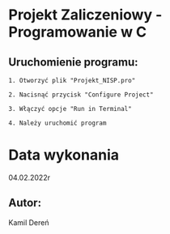 # Projekt Zaliczeniowy - Programowanie w C


## Uruchomienie programu:

```
1. Otworzyć plik "Projekt_NISP.pro"

2. Nacisnąć przycisk "Configure Project"

3. Włączyć opcje "Run in Terminal"

4. Należy uruchomić program 
```


# Data wykonania

04.02.2022r


## Autor:

Kamil Dereń
